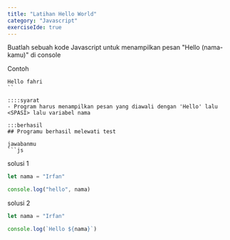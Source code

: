 ```yaml
---
title: "Latihan Hello World"
category: "Javascript"
exerciseIde: true
---
```


Buatlah sebuah kode Javascript untuk menampilkan pesan "Hello (nama-kamu)" di console

Contoh

```
Hello fahri
``

::::syarat
- Program harus menampilkan pesan yang diawali dengan 'Hello' lalu <SPASI> lalu variabel nama

:::berhasil
## Programu berhasil melewati test

jawabanmu
```js
```

solusi 1
```js
let nama = "Irfan"

console.log("hello", nama)
```

solusi 2
```js
let nama = "Irfan"

console.log(`Hello ${nama}`)
```